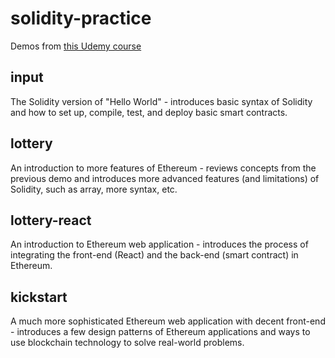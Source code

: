 # solidity-practice
Demos from [this Udemy course](https://www.udemy.com/ethereum-and-solidity-the-complete-developers-guide/)

## input
The Solidity version of "Hello World" - introduces basic syntax of Solidity and how to set up, compile, test, and deploy basic smart contracts.

## lottery
An introduction to more features of Ethereum - reviews concepts from the previous demo and introduces more advanced features (and limitations) of Solidity, such as array, more syntax, etc.

## lottery-react
An introduction to Ethereum web application - introduces the process of integrating the front-end (React) and the back-end (smart contract) in Ethereum.

## kickstart
A much more sophisticated Ethereum web application with decent front-end - introduces a few design patterns of Ethereum applications and ways to use blockchain technology to solve real-world problems.